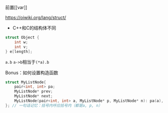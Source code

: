 前置[[var]]

https://oiwiki.org/lang/struct/

- C++和C的结构体不同


```cpp
struct Object {
    int w;
    int v;
} e[length];
```
`a.b`
`a->b`相当于`(*a).b`

Bonus：如何设置构造函数
```cpp
struct MyListNode{
    pair<int, int> pa;
    MyListNode* prev;
    MyListNode* next;
    MyListNode(pair<int, int> a, MyListNode* p, MyListNode* n): pa(a), prev(p), next(n){};
}; // 一句话记忆：括号内呼应括号内（都是a, p, n）
```